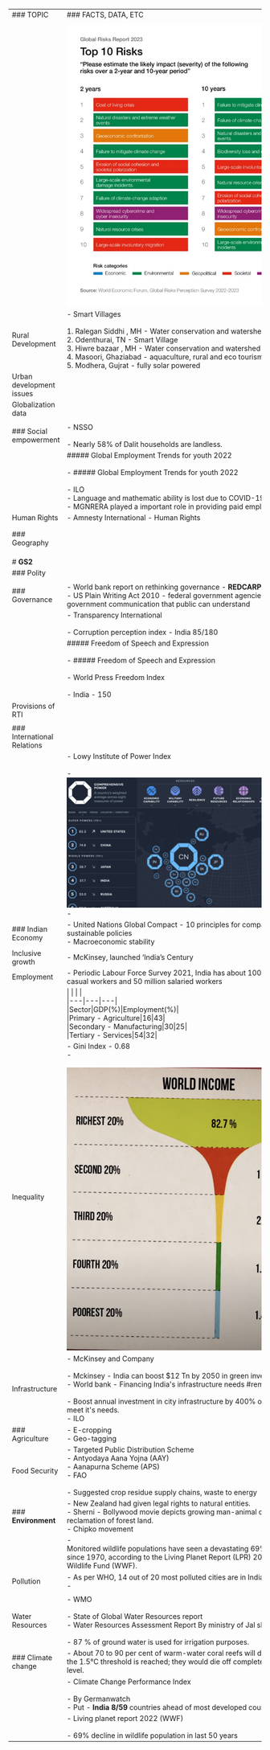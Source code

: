 |   |   |
|---|---|
|### TOPIC|### FACTS, DATA, ETC|
|||
||![Global Risks Report 2023 Learn Finite](Obsidian-files/Media/Exported%20image%2020250605015134-0.jpeg)|
|Rural Development|- Smart Villages<br>    <br>    1. Ralegan Siddhi , MH - Water conservation and watershed management<br>    2. Odenthurai, TN - Smart Village<br>    3. Hiwre bazaar , MH - Water conservation and watershed management<br>    4. Masoori, Ghaziabad - aquaculture, rural and eco tourism<br>    5. Modhera, Gujrat - fully solar powered|
|Urban development issues||
|Globalization data||
|||
|### Social empowerment|- NSSO<br>    <br>    - Nearly 58% of Dalit households are landless.|
||##### Global Employment Trends for youth 2022<br><br>- ##### Global Employment Trends for youth 2022<br>    <br>    - ILO<br>    - Language and mathematic ability is lost due to COVID-19<br>    - MGNRERA played a important role in providing paid employment to women|
|Human Rights|- Amnesty International - Human Rights|
|||
|||
|### Geography||
|||
|||
|||
|# **GS2**||
|### Polity||
|||
|### Governance|- World bank report on rethinking governance - **REDCARPET**<br>- US Plain Writing Act 2010 - federal government agencies to promote clear government communication that public can understand|
||- Transparency International<br>    <br>    - Corruption perception index - India 85/180|
||##### Freedom of Speech and Expression<br><br>- ##### Freedom of Speech and Expression<br>    <br>    - World Press Freedom Index<br>        <br>        - India - 150|
|Provisions of RTI||
|||
|### International Relations||
||- Lowy Institute of Power Index<br>    <br>    - ![INFLUENCE COMPREHENSIVE POWER A countrys weighted ...](Obsidian-files/Media/Exported%20image%2020250605015137-1.png)<br>    -|
|### Indian Economy|- United Nations Global Compact - 10 principles for companies to adopt sustainable policies<br>- Macroeconomic stability|
|Inclusive growth|- McKinsey, launched ‘India’s Century|
|Employment|- Periodic Labour Force Survey 2021, India has about 100 million casual workers and 50 million salaried workers|
||\|   \|   \|   \|<br>\|---\|---\|---\|<br>\|Sector\|GDP(%)\|Employment(%)\|<br>\|Primary - Agriculture\|16\|43\|<br>\|Secondary - Manufacturing\|30\|25\|<br>\|Tertiary - Services\|54\|32\||
|Inequality|- Gini Index - 0.68<br>-   <br>    <br>![RICHEST SECOND THIRD FOURTH POOREST WORLD INCOME 8...](Obsidian-files/Media/Exported%20image%2020250605015141-2.png)|
|Infrastructure|- McKinsey and Company<br>    <br>    - Mckinsey - India can boost $12 Tn by 2050 in green investment<br>- World bank - Financing India's infrastructure needs #remember-for-later<br>    <br>    - Boost annual investment in city infrastructure by 400% over next 15 yrs. to meet it's needs.<br>- ILO|
|### Agriculture|- E-cropping<br>- Geo-tagging|
|Food Security|- Targeted Public Distribution Scheme<br>- Antyodaya Aana Yojna (AAY)<br>- Aanapurna Scheme (APS)<br>- FAO<br>    <br>    - Suggested crop residue supply chains, waste to energy|
|### **Environment**|- New Zealand had given legal rights to natural entities.<br>- Sherni - Bollywood movie depicts growing man-animal conflict due to reclamation of forest land.<br>- Chipko movement|
||- Monitored wildlife populations have seen a devastating 69% drop on average since 1970, according to the Living Planet Report (LPR) 2022 of the World Wildlife Fund (WWF).|
|Pollution|- As per WHO, 14 out of 20 most polluted cities are in India.<br>-|
|||
|Water Resources|- WMO<br>    <br>    - State of Global Water Resources report<br>- Water Resources Assessment Report By ministry of Jal shakti -<br>    <br>    - 87 % of ground water is used for irrigation purposes.|
|### Climate change|- About 70 to 90 per cent of warm-water coral reefs will disappear even if the 1.5°C threshold is reached; they would die off completely at the 2°C level.|
||- Climate Change Performance Index<br>    <br>    - By Germanwatch<br>    - Put - **India 8/59** countries ahead of most developed countries.|
||- Living planet report 2022 (WWF)<br>    <br>    - 69% decline in wildlife population in last 50 years|